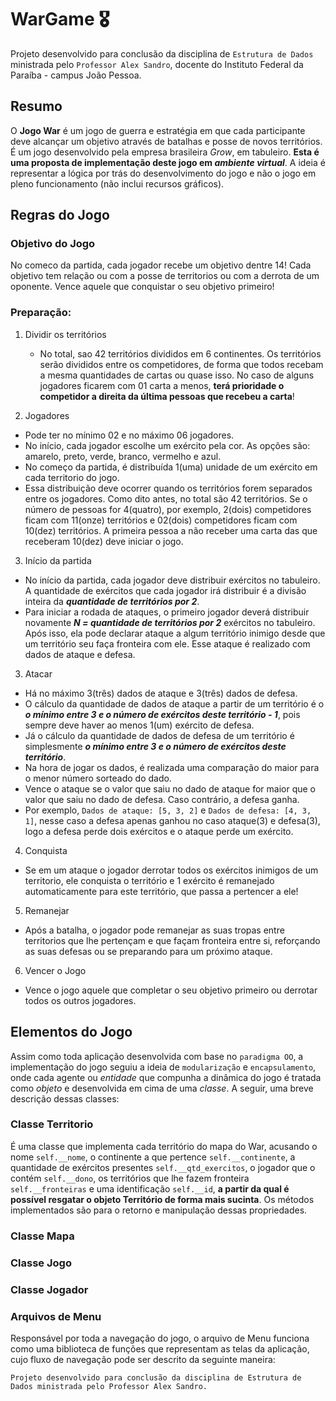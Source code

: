 # WarGame :medal_military:
Projeto desenvolvido para conclusão da disciplina de `Estrutura de Dados` ministrada pelo `Professor Alex Sandro`, docente do Instituto Federal da Paraíba - campus João Pessoa.

## Resumo
O **Jogo War** é um jogo de guerra e estratégia em que cada participante deve alcançar um objetivo através de batalhas e posse de novos territórios. É um jogo desenvolvido pela empresa brasileira *Grow*, em tabuleiro. **Esta é uma proposta de implementação deste jogo em _ambiente virtual_**. A ideia é representar a lógica por trás do desenvolvimento do jogo e não o jogo em pleno funcionamento (não inclui recursos gráficos).

## Regras do Jogo

### Objetivo do Jogo

No comeco da partida, cada jogador recebe um objetivo dentre 14! Cada objetivo tem relação ou com a posse de territorios ou com a derrota de um oponente. Vence aquele que conquistar o seu objetivo primeiro! 

### Preparação:

1. Dividir os territórios
   - No total, sao 42 territórios divididos em 6 continentes. Os territórios serão divididos entre os competidores, de forma que todos recebam a mesma quantidades de cartas ou quase isso. No caso de alguns jogadores ficarem com 01 carta a menos, **terá prioridade o competidor a direita da última pessoas que recebeu a carta**!

2. Jogadores
  - Pode ter no mínimo 02 e no máximo 06 jogadores.
  - No início, cada jogador escolhe um exército pela cor. As opções são: amarelo, preto, verde, branco, vermelho e azul.
  - No começo da partida, é distribuída 1(uma) unidade de um exército em cada territorio do jogo.
  - Essa distribuição deve ocorrer quando os territórios forem separados entre os jogadores. Como dito antes, no total são 42 territórios. Se o número de pessoas for 4(quatro), por exemplo, 2(dois) competidores ficam com 11(onze) territórios e 02(dois) competidores ficam com 10(dez) territórios. A primeira pessoa a não receber uma carta das que receberam 10(dez) deve iniciar o jogo.

3. Início da partida
  - No início da partida, cada jogador deve distribuir exércitos no tabuleiro. A quantidade de exércitos que cada jogador irá distribuir é a divisão inteira da **_quantidade de territórios por 2_**.
  - Para iniciar a rodada de ataques, o primeiro jogador deverá distribuir novamente **_N = quantidade de territórios por 2_** exércitos no tabuleiro. Após isso, ela pode declarar ataque a algum território inimigo desde que um território seu faça fronteira com ele. Esse ataque é realizado com dados de ataque e defesa.


3. Atacar
  - Há no máximo 3(três) dados de ataque e 3(três) dados de defesa.
  - O cálculo da quantidade de dados de ataque a partir de um território é o **_o mínimo entre 3 e o número de exércitos deste território - 1_**, pois sempre deve haver ao menos 1(um) exército de defesa.
  - Já o cálculo da quantidade de dados de defesa de um território é simplesmente **_o mínimo entre 3 e o número de exércitos deste território_**.
  - Na hora de jogar os dados, é realizada uma comparação do maior para o menor número sorteado do dado.
  - Vence o ataque se o valor que saiu no dado de ataque for maior que o valor que saiu no dado de defesa. Caso contrário, a defesa ganha.
  - Por exemplo, `Dados de ataque: [5, 3, 2]` e `Dados de defesa: [4, 3, 1]`, nesse caso a defesa apenas ganhou no caso ataque(3) e defesa(3), logo a defesa perde dois exércitos e o ataque perde um exército.

4. Conquista
  - Se em um ataque o jogador derrotar todos os exércitos inimigos de um territorio, ele conquista o território e 1 exército é remanejado automaticamente para este território, que passa a pertencer a ele!
          
5. Remanejar
  - Após a batalha, o jogador pode remanejar as suas tropas entre territorios que lhe pertençam e que façam fronteira entre si, reforçando as suas defesas ou se preparando para um próximo ataque.
          
6. Vencer o Jogo
  - Vence o jogo aquele que completar o seu objetivo primeiro ou derrotar todos os outros jogadores.
    
## Elementos do Jogo
  Assim como toda aplicação desenvolvida com base no `paradigma OO`, a implementação do jogo seguiu a ideia de `modularização` e `encapsulamento`, onde cada agente ou _entidade_ que compunha a dinâmica do jogo é tratada como _objeto_ e desenvolvida em cima de uma _classe_. A seguir, uma breve descrição dessas classes:

### Classe Territorio
  É uma classe que implementa cada território do mapa do War, acusando o nome `self.__nome`, o continente a que pertence `self.__continente`, a quantidade de exércitos presentes `self.__qtd_exercitos`, o jogador que o contém `self.__dono`, os territórios que lhe fazem fronteira `self.__fronteiras` e uma identificação `self.__id`, **a partir da qual é possível resgatar o objeto Território de forma mais sucinta**. Os métodos implementados são para o retorno e manipulação dessas propriedades. 

### Classe Mapa

### Classe Jogo

### Classe Jogador

### Arquivos de Menu
  Responsável por toda a navegação do jogo, o arquivo de Menu funciona como uma biblioteca de funções que representam as telas da aplicação, cujo fluxo de navegação pode ser descrito da seguinte maneira:


    Projeto desenvolvido para conclusão da disciplina de Estrutura de Dados ministrada pelo Professor Alex Sandro.
